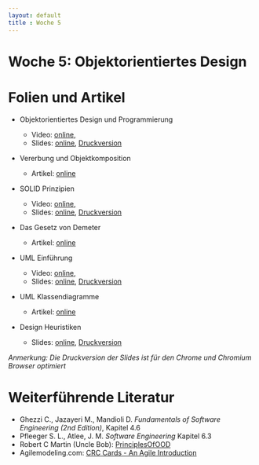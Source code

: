```yaml
---
layout: default
title : Woche 5
---
```

# Woche 5: Objektorientiertes Design

# Folien und Artikel

* Objektorientiertes Design und Programmierung
    * Video:  [online](https://tube.switch.ch/videos/44a4637a),  
    * Slides: [online](./slides/oo-design.html), [Druckversion](./slides/oo-design.html?print-pdf)

* Vererbung und Objektkomposition
    * Artikel: [online](./articles/oo-composition-vs-inheritance.html)

* SOLID Prinzipien
    * Video:  [online]( https://tube.switch.ch/videos/cbc347a9),  
    * Slides: [online](./slides/oo-solid.html), [Druckversion](./slides/oo-solid.html?print-pdf)

* Das Gesetz von Demeter
    * Artikel: [online](http://prinzipien-der-softwaretechnik.blogspot.com/2013/06/das-gesetz-von-demeter.html)

* UML Einführung
    * Video:  [online](https://tube.switch.ch/videos/b43beebb),  
    * Slides: [online](./slides/uml-static.html), [Druckversion](./slides/uml-static?print-pdf)

* UML Klassendiagramme
    * Artikel: [online](https://www.ibm.com/developerworks/rational/library/content/RationalEdge/sep04/bell/)

* Design Heuristiken
    * Slides: [online](./slides/oo-design-heuristics.html), [Druckversion](./slides/oo-design-heuristics?print-pdf)


*Anmerkung: Die Druckversion der Slides ist für den Chrome und Chromium Browser optimiert*


# Weiterführende Literatur
* Ghezzi C., Jazayeri M., Mandioli D. *Fundamentals of Software Engineering (2nd Edition)*, Kapitel 4.6
* Pfleeger S. L., Atlee, J. M. *Software Engineering* Kapitel 6.3
* Robert C Martin (Uncle Bob): [PrinciplesOfOOD](http://butunclebob.com/ArticleS.UncleBob.PrinciplesOfOod)
* Agilemodeling.com: [CRC Cards - An Agile Introduction](http://www.agilemodeling.com/artifacts/crcModel.htm)